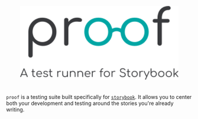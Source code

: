<center>
    <img height="200px" style="padding-bottom: 20px" src="./media/proof.color.text.svg" />
</center>

`proof` is a testing suite built specifically for [`storybook`](https://storybook.js.org/). It allows you to center both your development and testing around the stories you're already writing.
